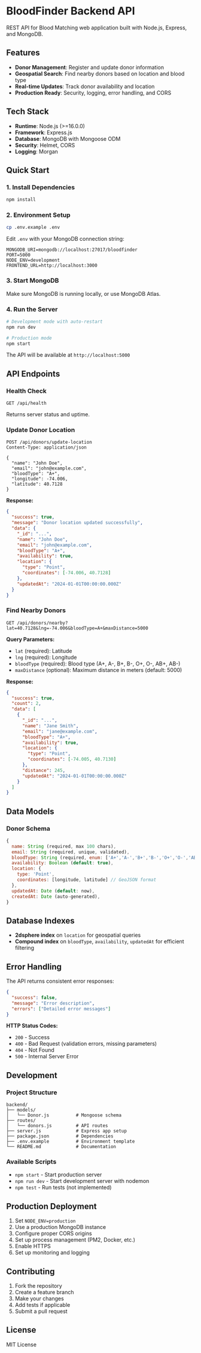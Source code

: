 # BloodFinder Backend API

REST API for Blood Matching web application built with Node.js, Express, and MongoDB.

## Features

- **Donor Management**: Register and update donor information
- **Geospatial Search**: Find nearby donors based on location and blood type
- **Real-time Updates**: Track donor availability and location
- **Production Ready**: Security, logging, error handling, and CORS

## Tech Stack

- **Runtime**: Node.js (>=16.0.0)
- **Framework**: Express.js
- **Database**: MongoDB with Mongoose ODM
- **Security**: Helmet, CORS
- **Logging**: Morgan

## Quick Start

### 1. Install Dependencies

```bash
npm install
```

### 2. Environment Setup

```bash
cp .env.example .env
```

Edit `.env` with your MongoDB connection string:

```env
MONGODB_URI=mongodb://localhost:27017/bloodfinder
PORT=5000
NODE_ENV=development
FRONTEND_URL=http://localhost:3000
```

### 3. Start MongoDB

Make sure MongoDB is running locally, or use MongoDB Atlas.

### 4. Run the Server

```bash
# Development mode with auto-restart
npm run dev

# Production mode
npm start
```

The API will be available at `http://localhost:5000`

## API Endpoints

### Health Check

```http
GET /api/health
```

Returns server status and uptime.

### Update Donor Location

```http
POST /api/donors/update-location
Content-Type: application/json

{
  "name": "John Doe",
  "email": "john@example.com",
  "bloodType": "A+",
  "longitude": -74.006,
  "latitude": 40.7128
}
```

**Response:**
```json
{
  "success": true,
  "message": "Donor location updated successfully",
  "data": {
    "_id": "...",
    "name": "John Doe",
    "email": "john@example.com",
    "bloodType": "A+",
    "availability": true,
    "location": {
      "type": "Point",
      "coordinates": [-74.006, 40.7128]
    },
    "updatedAt": "2024-01-01T00:00:00.000Z"
  }
}
```

### Find Nearby Donors

```http
GET /api/donors/nearby?lat=40.7128&lng=-74.006&bloodType=A+&maxDistance=5000
```

**Query Parameters:**
- `lat` (required): Latitude
- `lng` (required): Longitude  
- `bloodType` (required): Blood type (A+, A-, B+, B-, O+, O-, AB+, AB-)
- `maxDistance` (optional): Maximum distance in meters (default: 5000)

**Response:**
```json
{
  "success": true,
  "count": 2,
  "data": [
    {
      "_id": "...",
      "name": "Jane Smith",
      "email": "jane@example.com",
      "bloodType": "A+",
      "availability": true,
      "location": {
        "type": "Point",
        "coordinates": [-74.005, 40.7130]
      },
      "distance": 245,
      "updatedAt": "2024-01-01T00:00:00.000Z"
    }
  ]
}
```

## Data Models

### Donor Schema

```javascript
{
  name: String (required, max 100 chars),
  email: String (required, unique, validated),
  bloodType: String (required, enum: ['A+','A-','B+','B-','O+','O-','AB+','AB-']),
  availability: Boolean (default: true),
  location: {
    type: 'Point',
    coordinates: [longitude, latitude] // GeoJSON format
  },
  updatedAt: Date (default: now),
  createdAt: Date (auto-generated),
}
```

## Database Indexes

- **2dsphere index** on `location` for geospatial queries
- **Compound index** on `bloodType`, `availability`, `updatedAt` for efficient filtering

## Error Handling

The API returns consistent error responses:

```json
{
  "success": false,
  "message": "Error description",
  "errors": ["Detailed error messages"]
}
```

**HTTP Status Codes:**
- `200` - Success
- `400` - Bad Request (validation errors, missing parameters)
- `404` - Not Found
- `500` - Internal Server Error

## Development

### Project Structure

```
backend/
├── models/
│   └── Donor.js          # Mongoose schema
├── routes/
│   └── donors.js         # API routes
├── server.js             # Express app setup
├── package.json          # Dependencies
├── .env.example          # Environment template
└── README.md             # Documentation
```

### Available Scripts

- `npm start` - Start production server
- `npm run dev` - Start development server with nodemon
- `npm test` - Run tests (not implemented)

## Production Deployment

1. Set `NODE_ENV=production`
2. Use a production MongoDB instance
3. Configure proper CORS origins
4. Set up process management (PM2, Docker, etc.)
5. Enable HTTPS
6. Set up monitoring and logging

## Contributing

1. Fork the repository
2. Create a feature branch
3. Make your changes
4. Add tests if applicable
5. Submit a pull request

## License

MIT License 